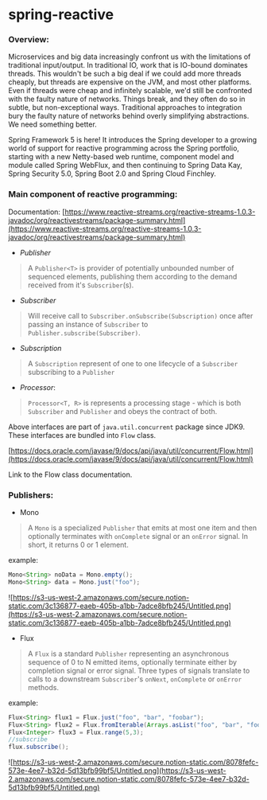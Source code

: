 # spring-reactive
### Overview:

Microservices and big data increasingly confront us with the limitations of traditional input/output. In traditional IO, work that is IO-bound dominates threads. This wouldn't be such a big deal if we could add more threads cheaply, but threads are expensive on the JVM, and most other platforms. Even if threads were cheap and infinitely scalable, we'd still be confronted with the faulty nature of networks. Things break, and they often do so in subtle, but non-exceptional ways. Traditional approaches to integration bury the faulty nature of networks behind overly simplifying abstractions. We need something better.

Spring Framework 5 is here! It introduces the Spring developer to a growing world of support for reactive programming across the Spring portfolio, starting with a new Netty-based web runtime, component model and module called Spring WebFlux, and then continuing to Spring Data Kay, Spring Security 5.0, Spring Boot 2.0 and Spring Cloud Finchley.

### Main component of reactive programming:

Documentation: [https://www.reactive-streams.org/reactive-streams-1.0.3-javadoc/org/reactivestreams/package-summary.html](https://www.reactive-streams.org/reactive-streams-1.0.3-javadoc/org/reactivestreams/package-summary.html)

- *Publisher*

> A `Publisher<T>` is provider of potentially unbounded number of sequenced elements, publishing them according to the demand received from it's `Subscriber`(s).

- *Subscriber*

> Will receive call to `Subscriber.onSubscribe(Subscription)` once after passing an instance of `Subscriber` to `Publisher.subscribe(Subscriber)`.

- *Subscription*

> A `Subscription` represent of one to one lifecycle of a `Subscriber`  subscribing to a `Publisher`

- *Processor*:

> `Processor<T, R>` is represents a processing stage - which is both `Subscriber` and `Publisher` and obeys the contract of both.

Above interfaces are part of `java.util.concurrent` package since JDK9.  These interfaces are bundled into `Flow` class.

[https://docs.oracle.com/javase/9/docs/api/java/util/concurrent/Flow.html](https://docs.oracle.com/javase/9/docs/api/java/util/concurrent/Flow.html)

Link to the Flow class documentation.

### Publishers:

- Mono

> A `Mono` is a specialized `Publisher` that emits at most one item and then optionally terminates with `onComplete` signal or an `onError` signal. In short, it returns 0 or 1 element.

example:

```java
Mono<String> noData = Mono.empty();
Mono<String> data = Mono.just("foo");
```

![https://s3-us-west-2.amazonaws.com/secure.notion-static.com/3c136877-eaeb-405b-a1bb-7adce8bfb245/Untitled.png](https://s3-us-west-2.amazonaws.com/secure.notion-static.com/3c136877-eaeb-405b-a1bb-7adce8bfb245/Untitled.png)

- Flux

> A `Flux` is a standard `Publisher` representing an asynchronous sequence of 0 to N emitted items, optionally terminate either by completion signal or error signal. Three types of signals translate to calls to a downstream `Subscriber`'s `onNext`, `onComplete` or `onError` methods.

example:

```java
Flux<String> flux1 = Flux.just("foo", "bar", "foobar");
Flux<String> flux2 = Flux.fromIterable(Arrays.asList("foo", "bar", "foobar"));
Flux<Integer> flux3 = Flux.range(5,3);
//subscribe
flux.subscribe();
```

![https://s3-us-west-2.amazonaws.com/secure.notion-static.com/8078fefc-573e-4ee7-b32d-5d13bfb99bf5/Untitled.png](https://s3-us-west-2.amazonaws.com/secure.notion-static.com/8078fefc-573e-4ee7-b32d-5d13bfb99bf5/Untitled.png)
